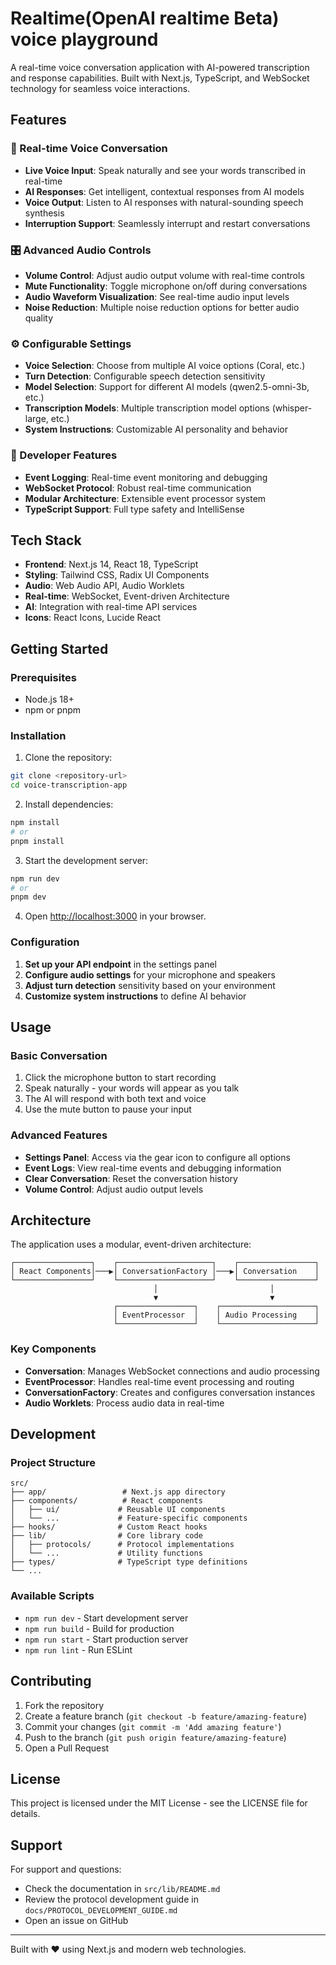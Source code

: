 # Realtime(OpenAI realtime Beta) voice playground

A real-time voice conversation application with AI-powered transcription and response capabilities. Built with Next.js, TypeScript, and WebSocket technology for seamless voice interactions.

## Features

### 🎤 Real-time Voice Conversation
- **Live Voice Input**: Speak naturally and see your words transcribed in real-time
- **AI Responses**: Get intelligent, contextual responses from AI models
- **Voice Output**: Listen to AI responses with natural-sounding speech synthesis
- **Interruption Support**: Seamlessly interrupt and restart conversations

### 🎛️ Advanced Audio Controls
- **Volume Control**: Adjust audio output volume with real-time controls
- **Mute Functionality**: Toggle microphone on/off during conversations
- **Audio Waveform Visualization**: See real-time audio input levels
- **Noise Reduction**: Multiple noise reduction options for better audio quality

### ⚙️ Configurable Settings
- **Voice Selection**: Choose from multiple AI voice options (Coral, etc.)
- **Turn Detection**: Configurable speech detection sensitivity
- **Model Selection**: Support for different AI models (qwen2.5-omni-3b, etc.)
- **Transcription Models**: Multiple transcription model options (whisper-large, etc.)
- **System Instructions**: Customizable AI personality and behavior

### 🔧 Developer Features
- **Event Logging**: Real-time event monitoring and debugging
- **WebSocket Protocol**: Robust real-time communication
- **Modular Architecture**: Extensible event processor system
- **TypeScript Support**: Full type safety and IntelliSense

## Tech Stack

- **Frontend**: Next.js 14, React 18, TypeScript
- **Styling**: Tailwind CSS, Radix UI Components
- **Audio**: Web Audio API, Audio Worklets
- **Real-time**: WebSocket, Event-driven Architecture
- **AI**: Integration with real-time API services
- **Icons**: React Icons, Lucide React

## Getting Started

### Prerequisites
- Node.js 18+ 
- npm or pnpm

### Installation

1. Clone the repository:
```bash
git clone <repository-url>
cd voice-transcription-app
```

2. Install dependencies:
```bash
npm install
# or
pnpm install
```

3. Start the development server:
```bash
npm run dev
# or
pnpm dev
```

4. Open [http://localhost:3000](http://localhost:3000) in your browser.

### Configuration

1. **Set up your API endpoint** in the settings panel
2. **Configure audio settings** for your microphone and speakers
3. **Adjust turn detection** sensitivity based on your environment
4. **Customize system instructions** to define AI behavior

## Usage

### Basic Conversation
1. Click the microphone button to start recording
2. Speak naturally - your words will appear as you talk
3. The AI will respond with both text and voice
4. Use the mute button to pause your input

### Advanced Features
- **Settings Panel**: Access via the gear icon to configure all options
- **Event Logs**: View real-time events and debugging information
- **Clear Conversation**: Reset the conversation history
- **Volume Control**: Adjust audio output levels

## Architecture

The application uses a modular, event-driven architecture:

```
┌─────────────────┐    ┌─────────────────────┐    ┌─────────────────┐
│ React Components│───▶│ ConversationFactory │───▶│ Conversation    │
└─────────────────┘    └─────────────────────┘    └─────────────────┘
                                │                         │
                                ▼                         ▼
                       ┌─────────────────┐    ┌─────────────────────┐
                       │ EventProcessor  │    │ Audio Processing    │
                       └─────────────────┘    └─────────────────────┘
```

### Key Components
- **Conversation**: Manages WebSocket connections and audio processing
- **EventProcessor**: Handles real-time event processing and routing
- **ConversationFactory**: Creates and configures conversation instances
- **Audio Worklets**: Process audio data in real-time

## Development

### Project Structure
```
src/
├── app/                 # Next.js app directory
├── components/          # React components
│   ├── ui/             # Reusable UI components
│   └── ...             # Feature-specific components
├── hooks/              # Custom React hooks
├── lib/                # Core library code
│   ├── protocols/      # Protocol implementations
│   └── ...             # Utility functions
├── types/              # TypeScript type definitions
└── ...
```

### Available Scripts
- `npm run dev` - Start development server
- `npm run build` - Build for production
- `npm run start` - Start production server
- `npm run lint` - Run ESLint

## Contributing

1. Fork the repository
2. Create a feature branch (`git checkout -b feature/amazing-feature`)
3. Commit your changes (`git commit -m 'Add amazing feature'`)
4. Push to the branch (`git push origin feature/amazing-feature`)
5. Open a Pull Request

## License

This project is licensed under the MIT License - see the LICENSE file for details.

## Support

For support and questions:
- Check the documentation in `src/lib/README.md`
- Review the protocol development guide in `docs/PROTOCOL_DEVELOPMENT_GUIDE.md`
- Open an issue on GitHub

---

Built with ❤️ using Next.js and modern web technologies.
